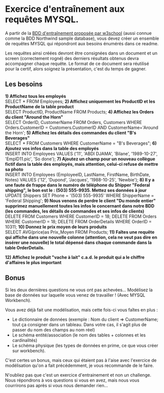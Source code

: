 # Exercice d'entraînement aux requêtes MYSQL.

A partir de la [BDD d'entraînement proposée par w3school](https://www.w3schools.com/sql/trysql.asp?filename=trysql_select_all) (aussi connue comme la BDD Northwind sample database), vous devez créer un ensemble de requêtes MYSQL qui répondront aux besoins énumérés dans ce readme.  

Les requêtes ainsi créées devront être consignées dans un document et un screen (correctement rogné) des derniers résultats obtenus devra accompagner chaque requête. Le format de ce document sera réutilisé pour la certif, alors soignez la présentation, c'est du temps de gagner.

## Les besoins

**1) Affichez tous les employés**  
SELECT * FROM Employees;
**2) Affichez uniquement les ProductID et les ProductName de la table product**  
SELECT ProductID, ProductName
FROM Products;
**4) Affichez les Orders du client "Around the Horn"**  
SELECT OrderID, CustomerName
FROM Orders, Customers 
WHERE Orders.CustomerID = Customers.CustomerID
AND CustomerName='Around the Horn';
**5) Affichez les détails des commandes du client "B's Beverages"**  
SELECT *
FROM Customers
WHERE CustomerName = "B's Beverages";
**6) Ajoutez vos infos dans la table des employés**  
INSERT INTO Employees VALUES ('11', 'ABDI DJAMA', 'Bilane', '1989-10-27', 'EmplD11.pic', 'So done');
**7) Ajoutez un champ pour un nouveau collègue fictif dans la table des employés, mais attention, celui-ci refuse de mettre sa photo**  
INSERT INTO Employees (EmployeeID, LastName, FirstName, BirthDate, Notes)
VALUES ('12', 'Dupond', 'Jacques', '1988-10-25', 'Newbie');
**8) Il y a une faute de frappe dans le numéro de téléphone du Shipper "Federal shipping", le bon est le : (503) 555-9935. Mettez ses données à jour**  
UPDATE Shippers
SET Phone = '(503) 555-9935'
WHERE ShipperName = 'Federal Shipping';
**9) Nous venons de perdre le client "Du monde entier" supprimez manuellement toutes les infos le concernant dans notre BDD (les commandes, les détails de commandes et ses infos de clients)**  
DELETE FROM Customers
WHERE CustomerID = 18;
DELETE FROM Orders
WHERE CustomerID = 18;
DELETE FROM OrderDetails
WHERE OrderID = 10311;
**10) Donnez le prix moyen de leurs produits**  
SELECT AVG(price)as Prix_Moyen
FROM Products;
**11) Faîtes une requête qui affiche dans une nouvelle colonne (attention, cela ne veut pas dire en insérer une nouvelle) le total dépensé dans chaque commande dans la table OrderDetails.**  

**12) Affichez le produit "vache à lait" c.a.d. le produit qui a le chiffre d'affaires le plus important**  

## Bonus

Si les deux dernières questions ne vous ont pas achevées... Modélisez la base de données sur laquelle vous venez de travailler ! (Avec MYSQL Workbench).

Vous avez déjà fait une modélisation, mais cette fois-ci vous faîtes en plus : 

- Le dictionnaire de données (exemple : Nom du client => CustomerName; tout ça consigner dans un tableau. Dans votre cas, il s'agit plus de passer du nom des champs au nom réel)
- Le schéma entité/association (le nom des tables + colonnes et les cardinalités) 
- Le schéma physique (les types de données en prime, ce que vous créer sur workbench). 

C'est certes un bonus, mais ceux qui étaient pas à l'aise avec l'exercice de modélisation qu'on a fait précédemment, je vous recommande de le faire. 

N'oubliez pas que c'est un exercice d'entrainement et non un challenge. Nous répondrons à vos questions si vous en avez, mais nous vous courrirons pas après si vous nous demander rien...
